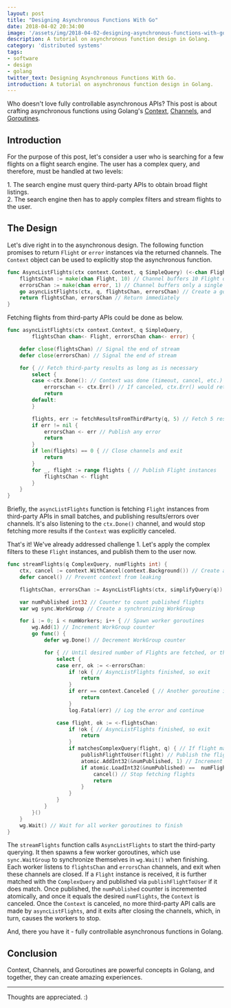```yaml
---
layout: post
title: "Designing Asynchronous Functions With Go"
date: 2018-04-02 20:34:00
image: '/assets/img/2018-04-02-designing-asynchronous-functions-with-go/banner.jpg'
description: A tutorial on asynchronous function design in Golang.
category: 'distributed systems'
tags:
- software
- design
- golang
twitter_text: Designing Asynchronous Functions With Go.
introduction: A tutorial on asynchronous function design in Golang.
---
```


Who doesn't love fully controllable asynchronous APIs? This post is about crafting asynchronous functions using Golang's [Context](https://godoc.org/context), [Channels](https://gobyexample.com/channels), and [Goroutines](https://gobyexample.com/goroutines).

## Introduction

For the purpose of this post, let's consider a user who is searching for a few flights on a flight search engine. The user has a complex query, and therefore, must be handled at two levels:

1\. The search engine must query third-party APIs to obtain broad flight listings.<br>
2\. The search engine then has to apply complex filters and stream flights to the user.

## The Design

Let's dive right in to the asynchronous design. The following function promises to return `Flight` or `error` instances via the returned channels. The `Context` object can be used to explicitly stop the asynchronous function.

```go
func AsyncListFlights(ctx context.Context, q SimpleQuery) (<-chan Flight, <-chan error) {
    flightsChan := make(chan Flight, 10) // Channel buffers 10 Flight objects
    errorsChan := make(chan error, 1) // Channel buffers only a single error
    go asyncListFlights(ctx, q, flightsChan, errorsChan) // Create a goroutine here
    return flightsChan, errorsChan // Return immediately
}
```

Fetching flights from third-party APIs could be done as below.

```go
func asyncListFlights(ctx context.Context, q SimpleQuery,
        flightsChan chan<- Flight, errorsChan chan<- error) {

    defer close(flightsChan) // Signal the end of stream
    defer close(errorsChan) // Signal the end of stream

    for { // Fetch third-party results as long as is necessary
        select {
        case <-ctx.Done(): // Context was done (timeout, cancel, etc.)
            errorschan <- ctx.Err() // If canceled, ctx.Err() would return the context.Canceled error
            return
        default:
        }

        flights, err := fetchResultsFromThirdParty(q, 5) // Fetch 5 results from third-party
        if err != nil {
            errorsChan <- err // Publish any error
            return
        }
        if len(flights) == 0 { // Close channels and exit
            return
        }
        for _, flight := range flights { // Publish Flight instances
            flightsChan <- flight
        }
    }
}
```

Briefly, the `asyncListFlights` function is fetching `Flight` instances from third-party APIs in small batches, and publishing results/errors over channels. It's also listening to the `ctx.Done()` channel, and would stop fetching more results if the `Context` was explicitly canceled.

That's it! We've already addressed challenge 1. Let's apply the complex filters to these `Flight` instances, and publish them to the user now.

```go
func streamFlights(q ComplexQuery, numFlights int) {
    ctx, cancel := context.WithCancel(context.Background()) // Create a cancelable context
    defer cancel() // Prevent context from leaking

    flightsChan, errorsChan := AsyncListFlights(ctx, simplifyQuery(q)) // Start the async func

    var numPublished int32 // Counter to count published flights
    var wg sync.WorkGroup // Create a synchronizing WorkGroup

    for i := 0; i < numWorkers; i++ { // Spawn worker goroutines
        wg.Add(1) // Increment WorkGroup counter
        go func() {
            defer wg.Done() // Decrement WorkGroup counter

            for { // Until desired number of Flights are fetched, or the channels are closed
                select {
                case err, ok := <-errorsChan:
                    if !ok { // AsyncListFlights finished, so exit
                        return
                    }
                    if err == context.Canceled { // Another goroutine instance canceled, so exit
                        return
                    }
                    log.Fatal(err) // Log the error and continue

                case flight, ok := <-flightsChan:
                    if !ok { // AsyncListFlights finished, so exit
                        return
                    }
                    if matchesComplexQuery(flight, q) { // If flight matches complex query
                        publishFlightToUser(flight) // Publish the flight to user
                        atomic.AddInt32(&numPublished, 1) // Increment counter atomically
                        if atomic.LoadInt32(&numPublished) ==  numFlights { // Published enough flights
                            cancel() // Stop fetching flights
                            return
                        }
                    }
                }
            }
        }()
    }
    wg.Wait() // Wait for all worker goroutines to finish
}
```

The `streamFlights` function calls `AsyncListFlights` to start the third-party querying. It then spawns a few worker goroutines, which use `sync.WaitGroup` to synchronize themselves in `wg.Wait()` when finishing. Each worker listens to `flightsChan` and `errorsChan` channels, and exit when these channels are closed. If a `Flight` instance is received, it is further matched with the `ComplexQuery` and published via `publishFlightToUser` if it does match. Once published, the `numPublished` counter is incremented atomically, and once it equals the desired `numFlights`, the `Context` is canceled. Once the `Context` is canceled, no more third-party API calls are made by `asyncListFlights`, and it exits after closing the channels, which, in turn, causes the workers to stop.

And, there you have it - fully controllable asynchronous functions in Golang.

## Conclusion

Context, Channels, and Goroutines are powerful concepts in Golang, and together, they can create amazing experiences.

-----

Thoughts are appreciated. :)
